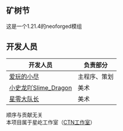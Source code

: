 <h2>矿树节</h2>
这是一个1.21.4的neoforged模组

<h2>开发人员</h2>

| 开发人员                                                     | 负责部分   |
|----------------------------------------------------------|--------|
| [爱玩的小尽](https://space.bilibili.com/1082533225)           | 主程序、策划 |
| [小史龙吖Slime_Dragon](https://space.bilibili.com/569400746) | 美术     |
| [星零大队长](https://space.bilibili.com/489185984)            | 美术     |
顺序与贡献无关<br/>
本项目属于星屹工作室（<a href="https://www.ctnstudios.top">CTN工作室</a>）
